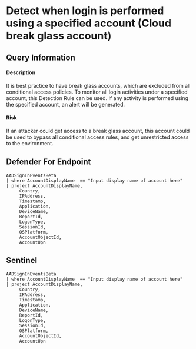 # Detect when login is performed using a specified account (Cloud break glass account)

## Query Information

#### Description
It is best practice to have break glass accounts, which are excluded from all conditional access policies. To monitor all login activities under a specified account, this Detection Rule can be used. If any activity is performed using the specified account, an alert will be generated.

#### Risk
If an attacker could get access to a break glass account, this account could be used to bypass all conditional access rules, and get unrestricted access to the environment.

## Defender For Endpoint
```
AADSignInEventsBeta
| where AccountDisplayName  == "Input display name of account here"
| project AccountDisplayName,
     Country,
     IPAddress,
     Timestamp,
     Application,
     DeviceName,
     ReportId,
     LogonType,
     SessionId,
     OSPlatform,
     AccountObjectId,
     AccountUpn
```
## Sentinel
```
AADSignInEventsBeta
| where AccountDisplayName  == "Input display name of account here"
| project AccountDisplayName,
     Country,
     IPAddress,
     Timestamp,
     Application,
     DeviceName,
     ReportId,
     LogonType,
     SessionId,
     OSPlatform,
     AccountObjectId,
     AccountUpn
```



